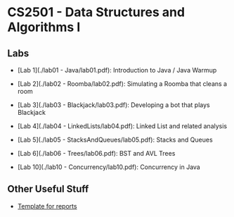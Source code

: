 CS2501 - Data Structures and Algorithms I
===============================

<a name="introduction"></a>Labs
--------------------------------------- 


- [Lab 1](./lab01 - Java/lab01.pdf): Introduction to Java / Java Warmup

- [Lab 2](./lab02 - Roomba/lab02.pdf): Simulating a Roomba that cleans a room

- [Lab 3](./lab03 - Blackjack/lab03.pdf): Developing a bot that plays Blackjack

- [Lab 4](./lab04 - LinkedLists/lab04.pdf): Linked List and related analysis

- [Lab 5](./lab05 - StacksAndQueues/lab05.pdf): Stacks and Queues

- [Lab 6](./lab06 - Trees/lab06.pdf): BST and AVL Trees

- [Lab 10](./lab10 - Concurrency/lab10.pdf): Concurrency in Java


<a name="other"></a>Other Useful Stuff
---------------------------------------

- [Template for reports](./WordPaperTemplate.zip) 
